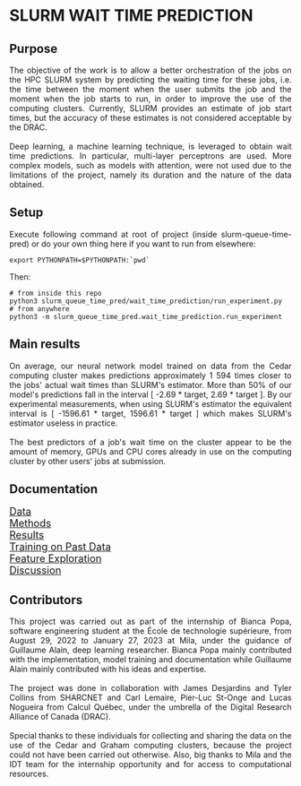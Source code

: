 # SLURM WAIT TIME PREDICTION

## Purpose

<div align="justify">The objective of the work is to allow a better orchestration of the jobs on the HPC SLURM system by predicting the waiting time for these jobs, i.e. the time between the moment when the user submits the job and the moment when the job starts to run, in order to improve the use of the computing clusters. Currently, SLURM provides an estimate of job start times, but the accuracy of these estimates is not considered acceptable by the DRAC. 
<br></br>
Deep learning, a machine learning technique, is leveraged to obtain wait time predictions. In particular, multi-layer perceptrons are used. More complex models, such as models with attention, were not used due to the limitations of the project, namely its duration and the nature of the data obtained.
</div>


## Setup

<div align="justify">Execute following command at root of project (inside slurm-queue-time-pred) or do your own thing here if you want to run from elsewhere:
</div>

```
export PYTHONPATH=$PYTHONPATH:`pwd`
```
Then:
```
# from inside this repo
python3 slurm_queue_time_pred/wait_time_prediction/run_experiment.py
# from anywhere
python3 -m slurm_queue_time_pred.wait_time_prediction.run_experiment 
```


## Main results

<div align="justify">On average, our neural network model trained on data from the Cedar computing cluster makes predictions 
approximately 1 594 times closer to the jobs' actual wait times than SLURM's estimator. More than 50% of our model's predictions
fall in the interval [ -2.69 * target, 2.69 * target ]. By our experimental measurements, when using SLURM's estimator the equivalent interval is [ -1596.61 * target, 1596.61 * target ] which makes SLURM's estimator useless in practice.
<br></br>
The best predictors of a job's wait time on the cluster appear to be the amount of memory, GPUs and CPU cores already in use on the computing cluster by other users' jobs at submission.
</div>

## Documentation

 <font size="4"><a href="docs/0_Data.md">Data</a><br>
<a href="docs/1_Methods.md">Methods</a><br>
<a href="docs/2_Results.md">Results</a><br>
<a href="docs/3_Train_on_past_data.md">Training on Past Data</a><br>
<a href="docs/4_Feature_exploration.md">Feature Exploration</a><br>
<a href="docs/5_Discussion.md">Discussion</a><br>
</font>


## Contributors

<div align="justify">This project was carried out as part of the internship of Bianca Popa, software engineering student at the École de technologie supérieure, from August 29, 2022 to January 27, 2023 at Mila, under the guidance of Guillaume Alain, deep learning researcher. Bianca Popa mainly contributed with the implementation, model training and documentation while Guillaume Alain mainly contributed with his ideas and expertise.
<br></br>
The project was done in collaboration with James Desjardins and Tyler Collins from SHARCNET and Carl Lemaire, Pier-Luc St-Onge and Lucas Nogueira from Calcul Québec, under the umbrella of the Digital Research Alliance of Canada (DRAC). 
<br></br>
Special thanks to these individuals for collecting and sharing the data on the use of the Cedar and Graham computing clusters, because the project could not have been carried out otherwise. Also, big thanks to Mila and the IDT team for the internship opportunity and for access to computational resources.
</div>
